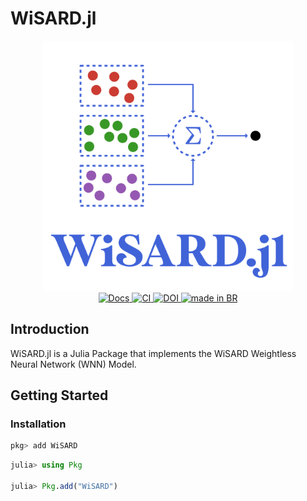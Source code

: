 # WiSARD.jl 

<div align="center">
    <a href="/docs/src/assets/">
        <img src="/docs/src/assets/logo.svg" width=400px alt="WiSARD.jl" />
    </a>
    <br>
    <a href="https://pedromxavier.github.io/WiSARD.jl/dev">
        <img src="https://img.shields.io/badge/docs-dev-blue.svg" alt="Docs">
    </a>
    <a href="https://github.com/pedromxavier/WiSARD.jl/actions/workflows/ci.yml">
        <img src="https://github.com/pedromxavier/WiSARD.jl/actions/workflows/ci.yml/badge.svg?branch=main" alt="CI" />
    </a>
    <a href="https://zenodo.org/badge/latestdoi/425513329">
        <img src="https://zenodo.org/badge/425513329.svg" alt="DOI">
    </a>
    <a href="https://github.com/pedromxavier/flag-badges">
        <img src="https://raw.githubusercontent.com/pedromxavier/flag-badges/main/badges/BR.svg" alt="made in BR">
    </a>
</div>

## Introduction
WiSARD.jl is a Julia Package that implements the WiSARD Weightless Neural Network (WNN) Model.

## Getting Started

### Installation
```julia
pkg> add WiSARD
```

```julia
julia> using Pkg

julia> Pkg.add("WiSARD")
```
